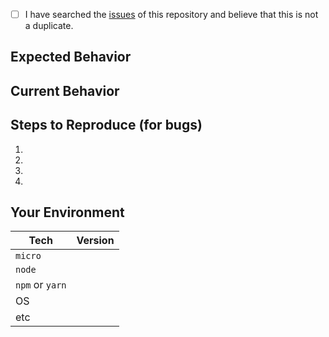 <!--- Provide a general summary of the issue in the Title above -->

<!--
    Thank you very much for contributing by creating an issue! ❤️
    To avoid duplicate issues we ask you to check off the following list
-->

<!-- TODO Checked checkbox should look like this: [x] -->

- [ ] I have searched the [issues]() of this repository and believe that this is not a duplicate.

## Expected Behavior

<!--- If you're describing a bug, tell us what should happen -->
<!--- If you're suggesting a change/improvement, tell us how it should work -->

## Current Behavior

<!--- If describing a bug, tell us what happens instead of the expected behavior -->
<!--- If suggesting a change/improvement, explain the difference from current behavior -->

## Steps to Reproduce (for bugs)

<!--- Provide a link to a live example, or an unambiguous set of steps to -->
<!--- reproduce this bug. Include code to reproduce, if relevant -->
1.
2.
3.
4.

## Your Environment

<!--- Include as many relevant details about the environment you experienced the bug in -->
| Tech            | Version |
|-----------------|---------|
| `micro`         |         |
| `node`          |         |
| `npm` or `yarn` |         |
| OS              |         |
| etc             |         |
